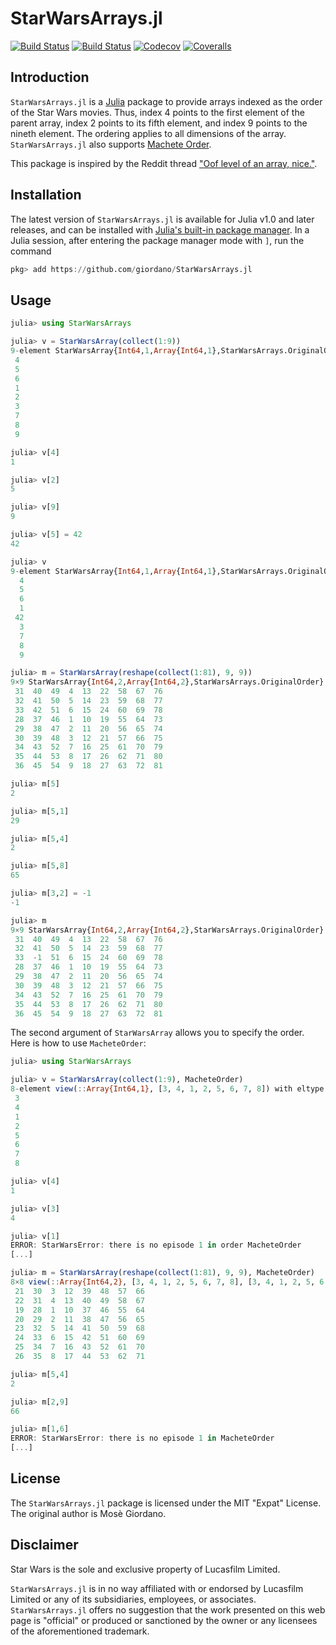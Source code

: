 # StarWarsArrays.jl

[![Build Status](https://travis-ci.com/giordano/StarWarsArrays.jl.svg?branch=master)](https://travis-ci.com/giordano/StarWarsArrays.jl)
[![Build Status](https://ci.appveyor.com/api/projects/status/github/giordano/StarWarsArrays.jl?svg=true)](https://ci.appveyor.com/project/giordano/StarWarsArrays-jl)
[![Codecov](https://codecov.io/gh/giordano/StarWarsArrays.jl/branch/master/graph/badge.svg)](https://codecov.io/gh/giordano/StarWarsArrays.jl)
[![Coveralls](https://coveralls.io/repos/github/giordano/StarWarsArrays.jl/badge.svg?branch=master)](https://coveralls.io/github/giordano/StarWarsArrays.jl?branch=master)

## Introduction

`StarWarsArrays.jl` is a [Julia](https://julialang.org/) package to provide
arrays indexed as the order of the Star Wars movies.  Thus, index 4 points to
the first element of the parent array, index 2 points to its fifth element, and
index 9 points to the nineth element.  The ordering applies to all dimensions of
the array.  `StarWarsArrays.jl` also supports [Machete
Order](https://www.nomachetejuggling.com/2011/11/11/the-star-wars-saga-suggested-viewing-order/).

This package is inspired by the Reddit thread ["Oof level of an array,
nice."](https://www.reddit.com/r/ProgrammerHumor/comments/clna6k/oof_level_of_an_array_nice/).

## Installation

The latest version of `StarWarsArrays.jl` is available for Julia v1.0 and
later releases, and can be installed with [Julia's built-in package
manager](https://julialang.github.io/Pkg.jl/stable/).  In a Julia session, after
entering the package manager mode with `]`, run the command

```julia
pkg> add https://github.com/giordano/StarWarsArrays.jl
```

## Usage

```julia
julia> using StarWarsArrays

julia> v = StarWarsArray(collect(1:9))
9-element StarWarsArray{Int64,1,Array{Int64,1},StarWarsArrays.OriginalOrder}:
 4
 5
 6
 1
 2
 3
 7
 8
 9

julia> v[4]
1

julia> v[2]
5

julia> v[9]
9

julia> v[5] = 42
42

julia> v
9-element StarWarsArray{Int64,1,Array{Int64,1},StarWarsArrays.OriginalOrder}:
  4
  5
  6
  1
 42
  3
  7
  8
  9

julia> m = StarWarsArray(reshape(collect(1:81), 9, 9))
9×9 StarWarsArray{Int64,2,Array{Int64,2},StarWarsArrays.OriginalOrder}:
 31  40  49  4  13  22  58  67  76
 32  41  50  5  14  23  59  68  77
 33  42  51  6  15  24  60  69  78
 28  37  46  1  10  19  55  64  73
 29  38  47  2  11  20  56  65  74
 30  39  48  3  12  21  57  66  75
 34  43  52  7  16  25  61  70  79
 35  44  53  8  17  26  62  71  80
 36  45  54  9  18  27  63  72  81

julia> m[5]
2

julia> m[5,1]
29

julia> m[5,4]
2

julia> m[5,8]
65

julia> m[3,2] = -1
-1

julia> m
9×9 StarWarsArray{Int64,2,Array{Int64,2},StarWarsArrays.OriginalOrder}:
 31  40  49  4  13  22  58  67  76
 32  41  50  5  14  23  59  68  77
 33  -1  51  6  15  24  60  69  78
 28  37  46  1  10  19  55  64  73
 29  38  47  2  11  20  56  65  74
 30  39  48  3  12  21  57  66  75
 34  43  52  7  16  25  61  70  79
 35  44  53  8  17  26  62  71  80
 36  45  54  9  18  27  63  72  81
```

The second argument of `StarWarsArray` allows you to specify the order.  Here is how to
use `MacheteOrder`:

```julia
julia> using StarWarsArrays

julia> v = StarWarsArray(collect(1:9), MacheteOrder)
8-element view(::Array{Int64,1}, [3, 4, 1, 2, 5, 6, 7, 8]) with eltype Int64:
 3
 4
 1
 2
 5
 6
 7
 8

julia> v[4]
1

julia> v[3]
4

julia> v[1]
ERROR: StarWarsError: there is no episode 1 in order MacheteOrder
[...]

julia> m = StarWarsArray(reshape(collect(1:81), 9, 9), MacheteOrder)
8×8 view(::Array{Int64,2}, [3, 4, 1, 2, 5, 6, 7, 8], [3, 4, 1, 2, 5, 6, 7, 8]) with eltype Int64:
 21  30  3  12  39  48  57  66
 22  31  4  13  40  49  58  67
 19  28  1  10  37  46  55  64
 20  29  2  11  38  47  56  65
 23  32  5  14  41  50  59  68
 24  33  6  15  42  51  60  69
 25  34  7  16  43  52  61  70
 26  35  8  17  44  53  62  71

julia> m[5,4]
2

julia> m[2,9]
66

julia> m[1,6]
ERROR: StarWarsError: there is no episode 1 in MacheteOrder
[...]
```

## License

The `StarWarsArrays.jl` package is licensed under the MIT "Expat" License.  The
original author is Mosè Giordano.

## Disclaimer

Star Wars is the sole and exclusive property of Lucasfilm Limited.

`StarWarsArrays.jl` is in no way affiliated with or endorsed by Lucasfilm
Limited or any of its subsidiaries, employees, or
associates. `StarWarsArrays.jl` offers no suggestion that the work presented on
this web page is "official" or produced or sanctioned by the owner or any
licensees of the aforementioned trademark.

